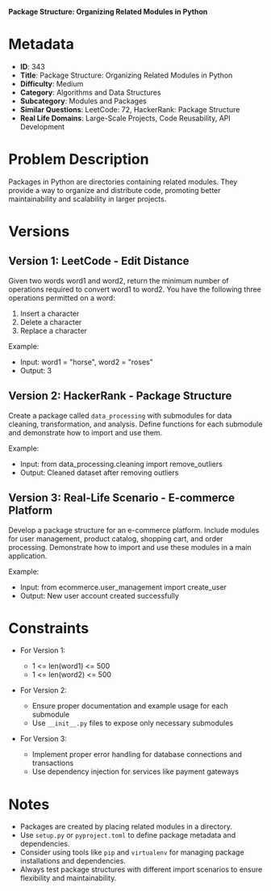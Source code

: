 **Package Structure: Organizing Related Modules in Python**

# Metadata

- **ID**: 343
- **Title**: Package Structure: Organizing Related Modules in Python
- **Difficulty**: Medium
- **Category**: Algorithms and Data Structures
- **Subcategory**: Modules and Packages
- **Similar Questions**: LeetCode: 72, HackerRank: Package Structure
- **Real Life Domains**: Large-Scale Projects, Code Reusability, API Development

# Problem Description

Packages in Python are directories containing related modules. They provide a way to organize and distribute code, promoting better maintainability and scalability in larger projects.

# Versions

## Version 1: LeetCode - Edit Distance

Given two words word1 and word2, return the minimum number of operations required to convert word1 to word2. You have the following three operations permitted on a word:

1. Insert a character
2. Delete a character
3. Replace a character

Example:

- Input: word1 = "horse", word2 = "roses"
- Output: 3

## Version 2: HackerRank - Package Structure

Create a package called `data_processing` with submodules for data cleaning, transformation, and analysis. Define functions for each submodule and demonstrate how to import and use them.

Example:

- Input: from data_processing.cleaning import remove_outliers
- Output: Cleaned dataset after removing outliers

## Version 3: Real-Life Scenario - E-commerce Platform

Develop a package structure for an e-commerce platform. Include modules for user management, product catalog, shopping cart, and order processing. Demonstrate how to import and use these modules in a main application.

Example:

- Input: from ecommerce.user_management import create_user
- Output: New user account created successfully

# Constraints

- For Version 1:

  - 1 <= len(word1) <= 500
  - 1 <= len(word2) <= 500

- For Version 2:

  - Ensure proper documentation and example usage for each submodule
  - Use `__init__.py` files to expose only necessary submodules

- For Version 3:
  - Implement proper error handling for database connections and transactions
  - Use dependency injection for services like payment gateways

# Notes

- Packages are created by placing related modules in a directory.
- Use `setup.py` or `pyproject.toml` to define package metadata and dependencies.
- Consider using tools like `pip` and `virtualenv` for managing package installations and dependencies.
- Always test package structures with different import scenarios to ensure flexibility and maintainability.
